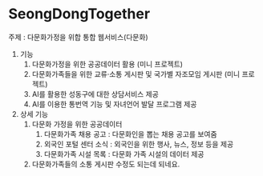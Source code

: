 # SeongDongTogether

주제 : 다문화가정을 위합 통합 웹서비스(다문화)

1. 기능
    1. 다문화가정을 위한 공공데이터 활용 (미니 프로젝트)
    2. 다문화가족들을 위한 교류·소통 게시판 및 국가별 자조모임 게시판 (미니 프로젝트)
    3. AI를 활용한 성동구에 대한 상담서비스 제공
    4. AI를 이용한 통번역 기능 및 자녀언어 발달 프로그램 제공
2. 상세 기능
    1. 다문화 가정을 위한 공공데이터
        1. 다문화가족 채용 공고 : 다문화인을 뽑는 채용 공고를 보여줌
        2. 외국인 포털 센터 소식 : 외국인을 위한 행사, 뉴스, 정보 등을 제공
        3. 다문화가족 시설 목록 : 다문화 가족 시설의 데이터 제공
    2. 다문화가족들의 소통 게시판 수정도 되는데 되네요.
